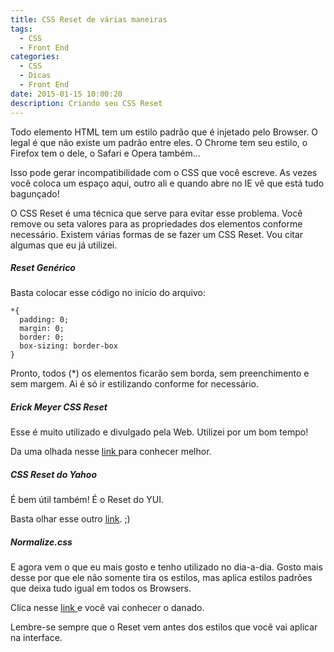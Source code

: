 ```yaml
---
title: CSS Reset de várias maneiras
tags:
  - CSS
  - Front End
categories:
  - CSS
  - Dicas
  - Front End
date: 2015-01-15 10:00:20
description: Criando seu CSS Reset
---
```


Todo elemento HTML tem um estilo padrão que é injetado pelo Browser. O legal é que não existe um padrão entre eles. O Chrome tem seu estilo, o Firefox tem o dele, o Safari e Opera também... <!--more-->

Isso pode gerar incompatibilidade com o CSS que você escreve. As vezes você coloca um espaço aqui, outro ali e quando abre no IE vê que está tudo bagunçado!

O CSS Reset é uma técnica que serve para evitar esse problema. Você remove ou seta valores para as propriedades dos elementos conforme necessário. Existem várias formas de se fazer um CSS Reset. Vou citar algumas que eu já utilizei.

##### Reset Genérico

Basta colocar esse código no início do arquivo:

```
*{
  padding: 0;
  margin: 0;
  border: 0;
  box-sizing: border-box
}
```

Pronto, todos (*) os elementos ficarão sem borda, sem preenchimento e sem margem. Ai é só ir estilizando conforme for necessário.

##### Erick Meyer CSS Reset

Esse é muito utilizado e divulgado pela Web. Utilizei por um bom tempo!

Da uma olhada nesse [link ](http://meyerweb.com/eric/tools/css/reset/index.html "Meyer | CSS Tools: Reset CSS")para conhecer melhor.

##### CSS Reset do Yahoo

É bem útil também! É o Reset do YUI.

Basta olhar esse outro [link](http://www.cssreset.com/scripts/yahoo-css-reset-yui-3/ "Yahoo! (YUI 3) Reset CSS"). ;)

##### Normalize.css

E agora vem o que eu mais gosto e tenho utilizado no dia-a-dia. Gosto mais desse por que ele não somente tira os estilos, mas aplica estilos padrões que deixa tudo igual em todos os Browsers.

Clica nesse [link ](http://necolas.github.io/normalize.css/ "Normalize.css")e você vai conhecer o danado.

Lembre-se sempre que o Reset vem antes dos estilos que você vai aplicar na interface.
